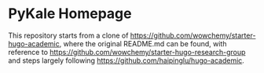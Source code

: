 # PyKale Homepage

This repository starts from a clone of https://github.com/wowchemy/starter-hugo-academic, where the original README.md can be found, with reference to https://github.com/wowchemy/starter-hugo-research-group and steps largely following https://github.com/haipinglu/hugo-academic.